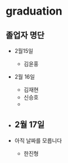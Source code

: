 # graduation
## 졸업자 명단 

- 2월15일
  - 김윤홍 
- 2월 16일
  - 김재현
  - 신승호    
  -     
- 2월 17일
  - 

- 아직 날짜를 모릅니다
  - 한진형
